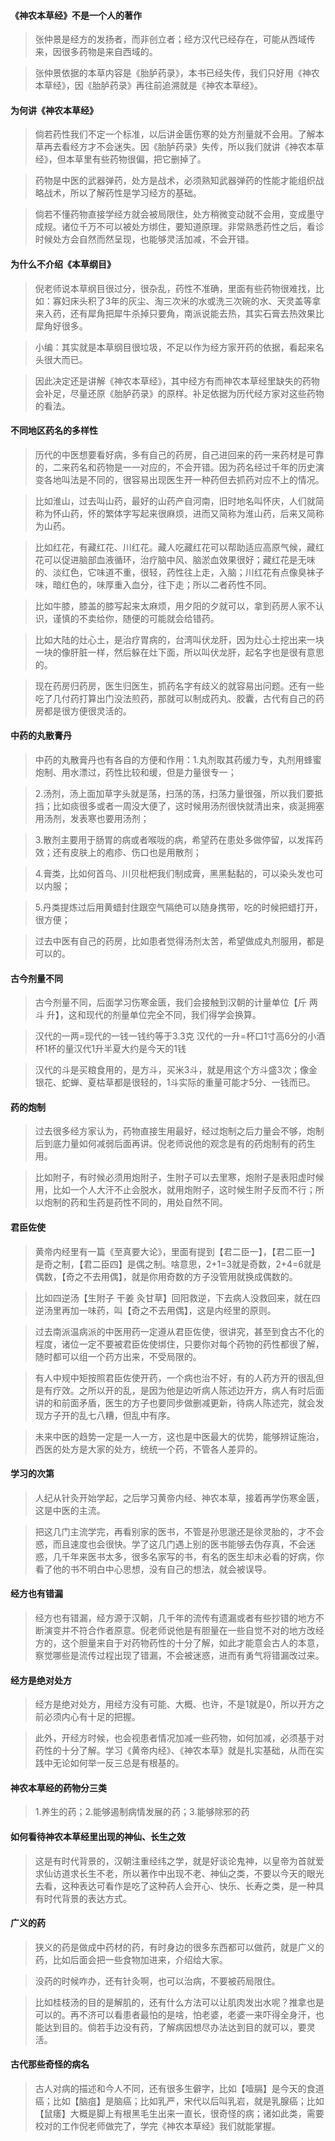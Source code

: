#### 《神农本草经》不是一个人的著作

> 张仲景是经方的发扬者，而非创立者；经方汉代已经存在，可能从西域传来，因很多药物是来自西域的。

> 张仲景依据的本草内容是《胎胪药录》，本书已经失传，我们只好用《神农本草经》，因《胎胪药录》再往前追溯就是《神农本草经》。

#### 为何讲《神农本草经》

> 倘若药性我们不定一个标准，以后讲金匮伤寒的处方剂量就不会用。了解本草再去看经方才不会迷失。因《胎胪药录》失传，所以我们就讲《神农本草经》，但本草里有些药物很偏，把它删掉了。

> 药物是中医的武器弹药，处方是战术，必须熟知武器弹药的性能才能组织战略战术，所以了解药性是学习经方的基础。

> 倘若不懂药物直接学经方就会被局限住，处方稍微变动就不会用，变成墨守成规。诸位千万不可以被处方绑住，要知道原理。非常熟悉药性之后，看诊时候处方会自然而然呈现，也能够灵活加减，不会开错。

#### 为什么不介绍《本草纲目》

> 倪老师说本草纲目很过分，很杂乱，药性不准确，里面有些药物很难找，比如：寡妇床头积了3年的灰尘、淘三次米的水或洗三次碗的水、天灵盖等拿来入药，还有犀角把犀牛杀掉只要角，南派说能去热，其实石膏去热效果比犀角好很多。

> 小编：其实就是本草纲目很垃圾，不足以作为经方家开药的依据，看起来名头很大而已。

> 因此决定还是讲解《神农本草经》，其中经方有而神农本草经里缺失的药物会补足，尽量还原《胎胪药录》的原样。补足依据为历代经方家对这些药物的看法。

#### 不同地区药名的多样性

> 历代的中医想要看好病，多有自己的药房，自己进回来的药一来药材是可靠的，二来药名和药物是一一对应的，不会开错。因为药名经过千年的历史演变各地叫法是不同的，很容易出现医生开一种药但去抓药对应不上的情况。

> 比如淮山，过去叫山药，最好的山药产自河南，旧时地名叫怀庆，人们就简称为怀山药，怀的繁体字写起来很麻烦，进而又简称为淮山药，后来又简称为山药。

> 比如红花，有藏红花、川红花。藏人吃藏红花可以帮助适应高原气候，藏红花可以促进脑部血液循环，治疗脑中风、脑淤血效果很好；藏红花是无味的、淡红色，它味道不重，很轻，药性往上走，入脑；川红花有点像臭袜子味，暗红色的，味厚重入血分，往下走；所以二者药性不同。

> 比如牛膝，膝盖的膝写起来太麻烦，用夕阳的夕就可以，拿到药房人家不认识，谨慎的不卖给你，随便的可能就会给错药。

> 比如大陆的灶心土，是治疗胃病的，台湾叫伏龙肝，因为灶心土挖出来一块一块的像肝脏一样，然后躲在灶下面，所以叫伏龙肝，起名字也是很有意思的。

> 现在药房归药房，医生归医生，抓药名字有歧义的就容易出问题。还有一些吃了几付药打算出门没法煎药，那就可以制成药丸、胶囊，古代有自己的药房都是很方便很灵活的。

#### 中药的丸散膏丹

> 中药的丸散膏丹也有各自的方便和作用：‍‍1.丸剂取其药缓力专，丸剂用蜂蜜炮制、用水漂过，药性比较和缓，但是力量很专一；‍‍‍‍‍

> 2.汤剂，汤上面加草字头就是荡，扫荡的荡，扫荡力量很强，所以我们要抵挡；比如痰很多或者一周没大便了，这时候用汤剂很快就清出来，痰涎拥塞用汤剂，发表寒也要用汤剂；‍‍‍

> 3.散剂主要用于肠胃的病或者喉咙的病，希望药在患处多做停留，以发挥药效；还有皮肤上的疱疹、伤口也是用散剂；‍‍

> 4.膏类，比如何首乌、川贝枇杷我们制成膏，黑黑黏黏的，可以染头发也可以内服；‍‍

> 5.丹类提炼过后用黄蜡封住跟空气隔绝可以随身携带，吃的时候把蜡打开，很方便；‍‍

> 过去中医有自己的药房，比如患者觉得汤剂太苦，希望做成丸剂服用，都是可以的。

#### 古今剂量不同

> 古今剂量不同，后面学习伤寒金匮，我们会接触到汉朝的计量单位【斤 两 斗 升】，这和现代的剂量单位完全不同，我们得学会换算。

> 汉代的一两=现代的一钱‍‍‍‍‍一钱约等于3.3克‍‍‍‍
> 汉代的一升=杯口1寸高6分的小酒杯1杯的量汉代1升半夏大约是今天的1钱

> 汉代的斗是买粮食用的，是方斗，买米3斗，就是用这个方斗盛3次；像金银花、蛇蝉、夏枯草都是很轻的，1斗实际的重量可能才5分、一钱而已。

#### 药的炮制

> 过去很多经方家认为，药物直接生用最好，经过炮制之后力量会不够，炮制后到底力量如何减弱后面再讲。倪老师说他的观念是有的药炮制有的药生用。

> 比如附子，有时候必须用炮附子，生附子可以去里寒，炮附子是表阳虚时候用，比如一个人大汗不止会脱水，就用炮附子，这时候生附子反而不行；所以炮制的药和生药是药性不同的，用处自然不同。

#### 君臣佐使

> 黄帝内经里有一篇《至真要大论》，里面有提到【君二臣一】，【君二臣一】是奇之制，【君二臣四】是偶之制。啥意思，2+1=3就是奇数，2+4=6就是偶数，【奇之不去用偶】，就是你用奇数的方子没管用就换成偶数的。

> 比如四逆汤【生附子 干姜 灸甘草】回阳救逆，下去病人没救回来，就在四逆汤里再加一味药，叫【奇之不去用偶】，这是内经里的原则。

> 过去南派温病派的中医用药一定遵从君臣佐使，很讲究，甚至到食古不化的程度，诸位一定不要被君臣佐使绑住，只要你对每个药物的药性都很了解，随时都可以组一个药方出来，不受局限的。

> 有人中规中矩按照君臣佐使开药，一个病也治不好，有的人药方开的很乱但是有疗效。之所以开的乱，是因为他是边听病人陈述边开方，病人有时后面讲的和前面矛盾，医生的方子也要同步做删减更新，待病人陈述完，就会发现方子开的乱七八糟，但乱中有序。

> 未来中医的趋势一定是一人一方，这也是中医最大的优势，能够辨证施治，西医的处方是大家的处方，统统一个药，不管各人差异的。

#### 学习的次第

> 人纪从针灸开始学起，之后学习黄帝内经、神农本草，接着再学伤寒金匮，这是中医的主流。

> 把这几门主流学完，再看别家的医书，不管是孙思邈还是徐灵胎的，才不会惑，而且速度也会很快。学了这几门遇上别的医书能够去伪存真，不会迷惑，几千年来医书太多，很多名家写的书，有名的医生却未必看的好病，你看了他的书不明白中心思想，没有自己的想法，就会被误导。

#### 经方也有错漏

> 经方也有错漏，经方源于汉朝，几千年的流传有遗漏或者有些抄错的地方不断演变并不符合作者原意。倪老师说他是有胆量在一些自觉不对的地方改经方的，这个胆量来自于对药物药性的十分了解，如此才能意会古人的本意，察觉哪些是流传过程出现了错漏，不会被迷惑，进而有勇气将错漏改过来。

#### 经方是绝对处方

> 经方是绝对处方，用经方没有可能、大概、也许，不是1就是0，所以开方之前必须内心有十足的把握。

> 此外，开经方时候，也会视患者情况加减一些药物，如何加减，必须基于对药性的十分了解。学习《黄帝内经》、《神农本草》就是扎实基础，从而在实践中无论如何举一反三总是有根基的。

#### 神农本草经的药物分三类

> 1.养生的药；2.能够遏制病情发展的药；‍‍3.能够除邪的药

#### 如何看待神农本草经里出现的神仙、长生之效

> 这是有时代背景的，汉朝注重经纬之学，就是好谈论鬼神，以皇帝为首就爱求仙访道求长生不老，所以著作中出现不老、神仙之类，不要以今天的眼光去看，这种表达可看作是吃了这种药人会开心、快乐、长寿之类，是一种具有时代背景的表达方式。

#### 广义的药

> 狭义的药是做成中药材的药，有时身边的很多东西都可以做药，就是广义的药，比如后面会把一些食物加进来，介绍给大家。

> 没药的时候咋办，还有针灸啊，也可以治病，不要被药局限住。

> 比如桂枝汤的目的是解肌的，还有什么方法可以让肌肉发出水呢？推拿也是可以的。再不济可以看患者最怕的是啥，怕老婆，老婆一来吓得全身汗，也能达到目的。倘若手边没有药，了解病因想尽办法达到目的就可以，要灵活。

#### 古代那些奇怪的病名

> 古人对病的描述和今人不同，还有很多生僻字，比如【噎膈】是今天的食道癌；比如【脑疽】是脑癌；比如乳严，宋代以后叫乳岩，就是乳腺癌；比如【鼠痿】大概是脚上有根黑毛生出来一直长，很奇怪的病；诸如此类，需要校对的工作倪老师做完了，学完《神农本草经》我们就能掌握。
